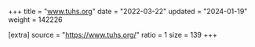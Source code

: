 +++
title = "www.tuhs.org"
date = "2022-03-22"
updated = "2024-01-19"
weight = 142226

[extra]
source = "https://www.tuhs.org/"
ratio = 1
size = 139
+++
